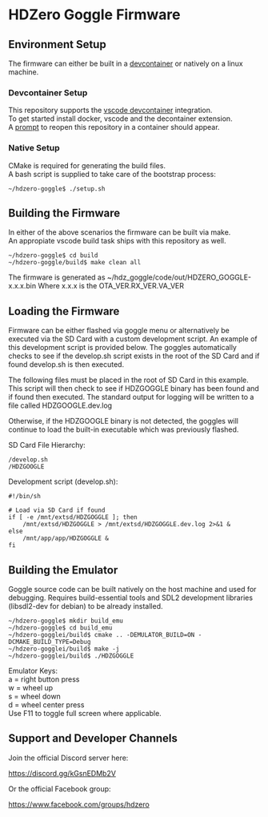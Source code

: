# HDZero Goggle Firmware

## Environment Setup

The firmware can either be built in a [devcontainer](https://containers.dev/) or natively on a linux machine.

### Devcontainer Setup

This repository supports the [vscode devcontainer](https://code.visualstudio.com/docs/devcontainers/containers) integration.  
To get started install docker, vscode and the decontainer extension.  
A [prompt](https://code.visualstudio.com/docs/devcontainers/create-dev-container#_add-configuration-files-to-a-repository) to reopen this repository in a container should appear.

### Native Setup

CMake is required for generating the build files.  
A bash script is supplied to take care of the bootstrap process:

```
~/hdzero-goggle$ ./setup.sh
```

## Building the Firmware

In either of the above scenarios the firmware can be built via make.  
An appropiate vscode build task ships with this repository as well.

```
~/hdzero-goggle$ cd build
~/hdzero-goggle/build$ make clean all
```

The firmware is generated as ~/hdz_goggle/code/out/HDZERO_GOGGLE-x.x.x.bin
Where x.x.x is the OTA_VER.RX_VER.VA_VER

## Loading the Firmware

Firmware can be either flashed via goggle menu or alternatively be executed via the SD Card with a custom development script.  An example of this development script is provided below.  The goggles automatically checks to see if the develop.sh script exists in the root of the SD Card and if found develop.sh is then executed.

The following files must be placed in the root of SD Card in this example. This script will then check to see if HDZGOGGLE binary has been found and if found then executed. The standard output for logging will be written to a file called HDZGOOGLE.dev.log

Otherwise, if the HDZGOOGLE binary is not detected, the goggles will continue to load the built-in executable which was previously flashed.

SD Card File Hierarchy:

```
/develop.sh
/HDZGOOGLE
```

Development script (develop.sh):

```
#!/bin/sh

# Load via SD Card if found
if [ -e /mnt/extsd/HDZGOGGLE ]; then
	/mnt/extsd/HDZGOGGLE > /mnt/extsd/HDZGOGGLE.dev.log 2>&1 &
else
	/mnt/app/app/HDZGOGGLE &
fi
```

## Building the Emulator

Goggle source code can be built natively on the host machine and used for debugging.
Requires build-essential tools and SDL2 development libraries (libsdl2-dev for debian) to be already installed.

```
~/hdzero-goggle$ mkdir build_emu
~/hdzero-goggle$ cd build_emu
~/hdzero-gogglei/build$ cmake .. -DEMULATOR_BUILD=ON -DCMAKE_BUILD_TYPE=Debug
~/hdzero-gogglei/build$ make -j
~/hdzero-gogglei/build$ ./HDZGOGGLE
```

Emulator Keys:  
a = right button press  
w = wheel up  
s = wheel down  
d = wheel center press  
Use F11 to toggle full screen where applicable.

## Support and Developer Channels

Join the official Discord server here:

https://discord.gg/kGsnEDMb2V


Or the official Facebook group:

https://www.facebook.com/groups/hdzero
